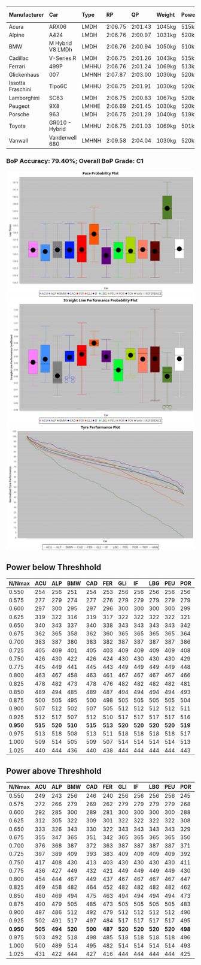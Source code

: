 |Manufacturer|Car|Type|RP|QP|Weight|Power¹|Threshhold|PINC|Power²|E/Stint|AVG Vmax|FDS|RDLC|L/Stint|BOP-Grade|ModelAccuracy|ModelPoints|Match%|
|:-|:-|:-|:-|:-|:-|:-|:-|:-|:-|:-|:-|:-|:-|:-|:-|:-|:-|:-|
|Acura|ARX06|LMDH|2:06.75|2:01.43|1045kg|515kw|210.0kph|-2%|505kw|905MJ|302.89kph|-|1.02|25|-C2|100.00%|995|73.41%|
|Alpine|A424|LMDH|2:06.76|2:00.97|1031kg|520kw|210.0kph|-5%|494kw|900MJ|303.68kph|-|1.03|25|~A1|81.46%|523|97.59%|
|BMW|M Hybrid V8 LMDh|LMDH|2:06.76|2:00.94|1050kg|510kw|210.0kph|2%|520kw|898MJ|300.11kph|-|1.02|25|-B1|98.60%|1690|87.86%|
|Cadillac|V-Series.R|LMDH|2:06.75|2:01.26|1043kg|515kw|210.0kph|-3%|500kw|883MJ|303.10kph|-|1.02|25|-B1|98.38%|1765|88.42%|
|Ferrari|499P|LMHHU|2:06.76|2:01.24|1069kg|513kw|210.0kph|-5%|487kw|886MJ|302.96kph|190kph|1.02|25|-A2|92.24%|2247|91.88%|
|Glickenhaus|007|LMHNH|2:07.87|2:03.00|1030kg|520kw|210.0kph|0%|520kw|913MJ|308.85kph|-|0.96|25|+E2|96.18%|554|54.74%|
|Issotta Fraschini|Tipo6C|LMHHU|2:06.75|2:01.91|1030kg|520kw|210.0kph|0%|520kw|917MJ|305.63kph|150kph|1.08|25|+A2|66.67%|96|92.69%|
|Lamborghini|SC63|LMDH|2:06.75|2:00.83|1067kg|520kw|210.0kph|0%|520kw|902MJ|301.12kph|-|1.02|25|-B1|96.77%|419|89.04%|
|Peugeot|9X8|LMHHE|2:06.69|2:01.45|1030kg|520kw|210.0kph|0%|520kw|910MJ|305.47kph|100kph|1.04|25|-A2|87.65%|1795|91.01%|
|Porsche|963|LMDH|2:06.75|2:01.29|1040kg|519kw|210.0kph|-4%|498kw|894MJ|303.59kph|-|1.02|25|-B1|96.81%|5438|89.09%|
|Toyota|GR010 - Hybrid|LMHHU|2:06.75|2:01.03|1069kg|501kw|210.0kph|3%|516kw|900MJ|303.19kph|190kph|1.02|25|-A2|86.04%|1751|94.67%|
|Vanwall|Vanderwell 680|LMHNH|2:09.58|2:04.04|1030kg|520kw|210.0kph|0%|520kw|908MJ|300.09kph|-|1.02|25|+Ω1|91.42%|501|2.43%|

### BoP Accuracy: 79.40%; Overall BoP Grade: C1
![PACECHART](./IMG/AUTO.png)
![STRAIGHTLINEPERFORMANCECHART](./IMG/AUTO_sp.png)
![TYREPERFORMANCECHART](./IMG/AUTO_tw.png)

## Power below Threshhold
|N/Nmax|ACU|ALP|BMW|CAD|FER|GLI|IF|LBG|PEU|POR|TOY|VAN|
|:-|:-|:-|:-|:-|:-|:-|:-|:-|:-|:-|:-|:-|
|0.550|254|256|251|254|253|256|256|256|256|256|247|256|
|0.575|277|279|274|277|276|279|279|279|279|279|270|279|
|0.600|297|300|295|297|296|300|300|300|300|299|290|300|
|0.625|319|322|316|319|317|322|322|322|322|321|310|322|
|0.650|340|343|337|340|338|343|343|343|343|342|331|343|
|0.675|362|365|358|362|360|365|365|365|365|364|352|365|
|0.700|383|387|380|383|382|387|387|387|387|386|373|387|
|0.725|405|409|401|405|403|409|409|409|409|408|394|409|
|0.750|426|430|422|426|424|430|430|430|430|429|414|430|
|0.775|445|449|441|445|443|449|449|449|449|448|433|449|
|0.800|463|467|458|463|461|467|467|467|467|466|450|467|
|0.825|478|482|473|478|476|482|482|482|482|481|465|482|
|0.850|489|494|485|489|487|494|494|494|494|493|476|494|
|0.875|500|505|495|500|498|505|505|505|505|504|486|505|
|0.900|507|512|502|507|505|512|512|512|512|511|493|512|
|0.925|512|517|507|512|510|517|517|517|517|516|498|517|
|**0.950**|**515**|**520**|**510**|**515**|**513**|**520**|**520**|**520**|**520**|**519**|**501**|**520**|
|0.975|513|518|508|513|511|518|518|518|518|517|499|518|
|1.000|509|514|505|509|507|514|514|514|514|513|496|514|
|1.025|440|444|436|440|438|444|444|444|444|443|428|444|

## Power above Threshhold
|N/Nmax|ACU|ALP|BMW|CAD|FER|GLI|IF|LBG|PEU|POR|TOY|VAN|
|:-|:-|:-|:-|:-|:-|:-|:-|:-|:-|:-|:-|:-|
|0.550|249|243|256|246|240|256|256|256|256|245|254|256|
|0.575|272|266|279|269|262|279|279|279|279|268|277|279|
|0.600|292|285|300|289|281|300|300|300|300|288|298|300|
|0.625|312|305|322|309|301|322|322|322|322|308|319|322|
|0.650|333|326|343|330|322|343|343|343|343|329|340|343|
|0.675|355|347|365|351|342|365|365|365|365|350|362|365|
|0.700|376|368|387|372|363|387|387|387|387|371|384|387|
|0.725|397|389|409|393|383|409|409|409|409|392|406|409|
|0.750|417|408|430|413|403|430|430|430|430|411|427|430|
|0.775|436|427|449|432|421|449|449|449|449|430|446|449|
|0.800|454|444|467|449|437|467|467|467|467|447|463|467|
|0.825|469|458|482|464|452|482|482|482|482|462|478|482|
|0.850|480|469|494|475|463|494|494|494|494|473|490|494|
|0.875|490|479|505|485|473|505|505|505|505|483|501|505|
|0.900|497|486|512|492|479|512|512|512|512|490|508|512|
|0.925|502|491|517|497|484|517|517|517|517|495|513|517|
|**0.950**|**505**|**494**|**520**|**500**|**487**|**520**|**520**|**520**|**520**|**498**|**516**|**520**|
|0.975|503|492|518|498|485|518|518|518|518|496|514|518|
|1.000|500|489|514|495|482|514|514|514|514|493|510|514|
|1.025|431|422|444|427|416|444|444|444|444|425|441|444|
